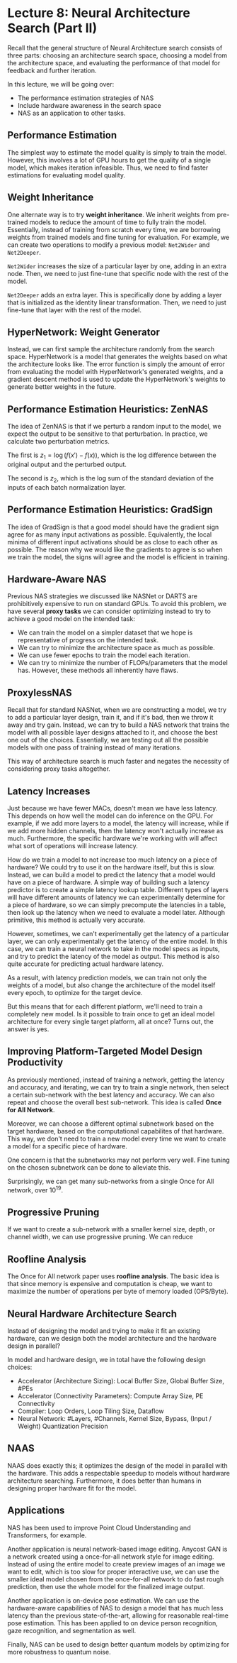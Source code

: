 # Lecture 8: Neural Architecture Search (Part II)

Recall that the general structure of Neural Architecture search consists of three parts: choosing an architecture search space, choosing a model from the architecture space, and evaluating the performance of that model for feedback and further iteration. 

In this lecture, we will be going over:
- The performance estimation strategies of NAS
- Include hardware awareness in the search space
- NAS as an application to other tasks.

## Performance Estimation

The simplest way to estimate the model quality is simply to train the model. However, this involves a lot of GPU hours to get the quality of a single model, which makes iteration infeasible. Thus, we need to find faster estimations for evaluating model quality.

## Weight Inheritance

One alternate way is to try **weight inheritance**. We inherit weights from pre-trained models to reduce the amount of time to fully train the model. Essentially, instead of training from scratch every time, we are borrowing weights from trained models and fine tuning for evaluation. For example, we can create two operations to modify a previous model: `Net2Wider` and `Net2Deeper`. 

`Net2Wider` increases the size of a particular layer by one, adding in an extra node. Then, we need to just fine-tune that specific node with the rest of the model.

`Net2Deeper` adds an extra layer. This is specifically done by adding a layer that is initialized as the identity linear transformation. Then, we need to just fine-tune that layer with the rest of the model. 

## HyperNetwork: Weight Generator

Instead, we can first sample the architecture randomly from the search space. HyperNetwork is a model that generates the weights based on what the architecture looks like. The error function is simply the amount of error from evaluating the model with HyperNetwork's generated weights, and a gradient descent method is used to update the HyperNetwork's weights to generate better weights in the future. 

## Performance Estimation Heuristics: ZenNAS

The idea of ZenNAS is that if we perturb a random input to the model, we expect the output to be sensitive to that perturbation. In practice, we calculate two perturbation metrics. 

The first is $z_1 = \log(f(x')-f(x))$, which is the log difference between the original output and the perturbed output.

The second is $z_2$, which is the log sum of the standard deviation of the inputs of each batch normalization layer.

## Performance Estimation Heuristics: GradSign

The idea of GradSign is that a good model should have the gradient sign agree for as many input activations as possible. Equivalently, the local minima of different input activations should be as close to each other as possible. The reason why we would like the gradients to agree is so when we train the model, the signs will agree and the model is efficient in training. 

## Hardware-Aware NAS

Previous NAS strategies we discussed like NASNet or DARTS are prohibitively expensive to run on standard GPUs. To avoid this problem, we have several **proxy tasks** we can consider optimizing instead to try to achieve a good model on the intended task:
- We can train the model on a simpler dataset that we hope is representative of progress on the intended task.
- We can try to minimize the architecture space as much as possible.
- We can use fewer epochs to train the model each iteration.
- We can try to minimize the number of FLOPs/parameters that the model has.
However, these methods all inherently have flaws.

## ProxylessNAS

Recall that for standard NASNet, when we are constructing a model, we try to add a particular layer design, train it, and if it's bad, then we throw it away and try gain. Instead, we can try to build a NAS network that trains the model with all possible layer designs attached to it, and choose the best one out of the choices. Essentially, we are testing out all the possible models with one pass of training instead of many iterations. 

This way of architecture search is much faster and negates the necessity of considering proxy tasks altogether. 

## Latency Increases

Just because we have fewer MACs, doesn't mean we have less latency. This depends on how well the model can do inference on the GPU. For example, if we add more layers to a model, the latency will increase, while if we add more hidden channels, then the latency won't actually increase as much. Furthermore, the specific hardware we're working with will affect what sort of operations will increase latency. 

How do we train a model to not increase too much latency on a piece of hardware? We could try to use it on the hardware itself, but this is slow. Instead, we can build a model to predict the latency that a model would have on a piece of hardware. A simple way of building such a latency predictor is to create a simple latency lookup table. Different types of layers will have different amounts of latency we can experimentally determine for a piece of hardware, so we can simply precompute the latencies in a table, then look up the latency when we need to evaluate a model later. Although primitive, this method is actually very accurate. 

However, sometimes, we can't experimentally get the latency of a particular layer, we can only experimentally get the latency of the entire model. In this case, we can train a neural network to take in the model specs as inputs, and try to predict the latency of the model as output. This method is also quite accurate for predicting actual hardware latency. 

As a result, with latency prediction models, we can train not only the weights of a model, but also change the architecture of the model itself every epoch, to optimize for the target device. 

But this means that for each different platform, we'll need to train a completely new model. Is it possible to train once to get an ideal model architecture for every single target platform, all at once? Turns out, the answer is yes.

## Improving Platform-Targeted Model Design Productivity

As previously mentioned, instead of training a network, getting the latency and accuracy, and iterating, we can try to train a single network, then select a certain sub-network with the best latency and accuracy. We can also repeat and choose the overall best sub-network. This idea is called **Once for All Network**.

Moreover, we can choose a different optimal subnetwork based on the target hardware, based on the computational capabilites of that hardware. This way, we don't need to train a new model every time we want to create a model for a specific piece of hardware. 

One concern is that the subnetworks may not perform very well. Fine tuning on the chosen subnetwork can be done to alleviate this. 

Surprisingly, we can get many sub-networks from a single Once for All network, over $10^{19}$.

## Progressive Pruning

If we want to create a sub-network with a smaller kernel size, depth, or channel width, we can use progressive pruning. We can reduce 

## Roofline Analysis

The Once for All network paper uses **roofline analysis**. The basic idea is that since memory is expensive and computation is cheap, we want to maximize the number of operations per byte of memory loaded ($\text{OPS}/\text{Byte}$). 

## Neural Hardware Architecture Search

Instead of designing the model and trying to make it fit an existing hardware, can we design both the model architecture and the hardware design in parallel?

In model and hardware design, we in total have the following design choices:
- Accelerator (Architecture Sizing): Local Buffer Size, Global Buffer Size, \#PEs
- Accelerator (Connectivity Parameters): Compute Array Size, PE Connectivity
- Compiler: Loop Orders, Loop Tiling Size, Dataflow 
- Neural Network: \#Layers, \#Channels, Kernel Size, Bypass, (Input / Weight) Quantization Precision

## NAAS

NAAS does exactly this; it optimizes the design of the model in parallel with the hardware. This adds a respectable speedup to models without hardware architecture searching. Furthermore, it does better than humans in designing proper hardware fit for the model.

## Applications

NAS has been used to improve Point Cloud Understanding and Transformers, for example.

Another application is neural network-based image editing. Anycost GAN is a network created using a once-for-all network style for image editing. Instead of using the entire model to create preview images of an image we want to edit, which is too slow for proper interactive use, we can use the smaller ideal model chosen from the once-for-all network to do fast rough prediction, then use the whole model for the finalized image output.

Another application is on-device pose estimation. We can use the hardware-aware capabilities of NAS to design a model that has much less latency than the previous state-of-the-art, allowing for reasonable real-time pose estimation. This has been applied to on device person recognition, gaze recognition, and segmentation as well.

Finally, NAS can be used to design better quantum models by optimizing for more robustness to quantum noise.
